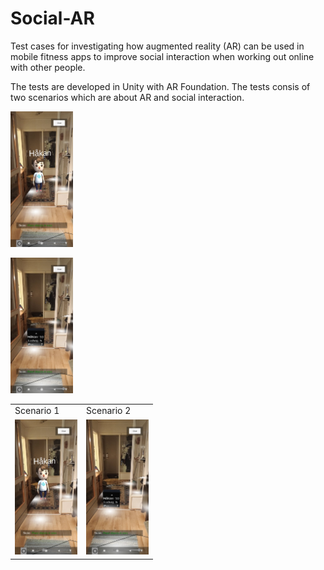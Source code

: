 # Social-AR
Test cases for investigating how augmented reality (AR) can be used in mobile fitness apps to improve social interaction when working out online with other people. 

The tests are developed in Unity with AR Foundation. The tests consis of two scenarios which are about AR and social interaction.

<p></p>
  <img width="100px" alt="Scenario 1" src="Avatar.jpg" />
<p></p>

<p></p>
  <img width="100px" alt="Scenario 2" src="Scoreboard.jpg" />
<p></p>
  
<table>
  <tbody>
    <tr>
      <td>Scenario 1</td>
      <td>Scenario 2</td>
    </tr>
    <tr>  
      <td><img width="100px" alt="Scenario 1" src="Avatar.jpg" /></td>
      <td><img width="100px" alt="Scenario 2" src="Scoreboard.jpg" /></td>
    </tr>
  </tbody>
</table>
